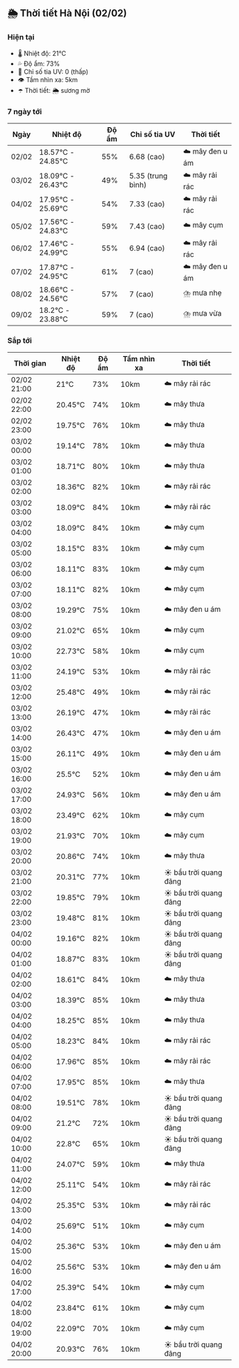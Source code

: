 ## 🌦️ Thời tiết Hà Nội (02/02)

### Hiện tại

- 🌡️ Nhiệt độ: 21℃
- 💦 Độ ẩm: 73%
- 🌟 Chỉ số tia UV: 0 (thấp)
- 👁️ Tầm nhìn xa: 5km
- ☂️ Thời tiết: 🌦️ sương mờ

### 7 ngày tới

| Ngày | Nhiệt độ | Độ ẩm | Chỉ số tia UV | Thời tiết |
| --- | --- | --- | --- | --- |
| 02/02 | 18.57℃ - 24.85℃ | 55% | 6.68 (cao) | ☁️ mây đen u ám |
| 03/02 | 18.09℃ - 26.43℃ | 49% | 5.35 (trung bình) | ☁️ mây rải rác |
| 04/02 | 17.95℃ - 25.69℃ | 54% | 7.33 (cao) | ☁️ mây rải rác |
| 05/02 | 17.56℃ - 24.83℃ | 59% | 7.43 (cao) | ☁️ mây cụm |
| 06/02 | 17.46℃ - 24.99℃ | 55% | 6.94 (cao) | ☁️ mây rải rác |
| 07/02 | 17.87℃ - 24.95℃ | 61% | 7 (cao) | ☁️ mây đen u ám |
| 08/02 | 18.66℃ - 24.56℃ | 57% | 7 (cao) | ⛈️ mưa nhẹ |
| 09/02 | 18.2℃ - 23.88℃ | 59% | 7 (cao) | ⛈️ mưa vừa |

### Sắp tới

| Thời gian | Nhiệt độ | Độ ẩm | Tầm nhìn xa | Thời tiết |
| --- | --- | --- | --- | --- |
| 02/02 21:00 | 21℃ | 73% | 10km | ☁️ mây rải rác |
| 02/02 22:00 | 20.45℃ | 74% | 10km | ☁️ mây thưa |
| 02/02 23:00 | 19.75℃ | 76% | 10km | ☁️ mây thưa |
| 03/02 00:00 | 19.14℃ | 78% | 10km | ☁️ mây thưa |
| 03/02 01:00 | 18.71℃ | 80% | 10km | ☁️ mây thưa |
| 03/02 02:00 | 18.36℃ | 82% | 10km | ☁️ mây rải rác |
| 03/02 03:00 | 18.09℃ | 84% | 10km | ☁️ mây rải rác |
| 03/02 04:00 | 18.09℃ | 84% | 10km | ☁️ mây cụm |
| 03/02 05:00 | 18.15℃ | 83% | 10km | ☁️ mây cụm |
| 03/02 06:00 | 18.11℃ | 83% | 10km | ☁️ mây cụm |
| 03/02 07:00 | 18.11℃ | 82% | 10km | ☁️ mây cụm |
| 03/02 08:00 | 19.29℃ | 75% | 10km | ☁️ mây đen u ám |
| 03/02 09:00 | 21.02℃ | 65% | 10km | ☁️ mây cụm |
| 03/02 10:00 | 22.73℃ | 58% | 10km | ☁️ mây cụm |
| 03/02 11:00 | 24.19℃ | 53% | 10km | ☁️ mây rải rác |
| 03/02 12:00 | 25.48℃ | 49% | 10km | ☁️ mây rải rác |
| 03/02 13:00 | 26.19℃ | 47% | 10km | ☁️ mây rải rác |
| 03/02 14:00 | 26.43℃ | 47% | 10km | ☁️ mây đen u ám |
| 03/02 15:00 | 26.11℃ | 49% | 10km | ☁️ mây đen u ám |
| 03/02 16:00 | 25.5℃ | 52% | 10km | ☁️ mây đen u ám |
| 03/02 17:00 | 24.93℃ | 56% | 10km | ☁️ mây đen u ám |
| 03/02 18:00 | 23.49℃ | 62% | 10km | ☁️ mây cụm |
| 03/02 19:00 | 21.93℃ | 70% | 10km | ☁️ mây cụm |
| 03/02 20:00 | 20.86℃ | 74% | 10km | ☁️ mây thưa |
| 03/02 21:00 | 20.31℃ | 77% | 10km | ☀️ bầu trời quang đãng |
| 03/02 22:00 | 19.85℃ | 79% | 10km | ☀️ bầu trời quang đãng |
| 03/02 23:00 | 19.48℃ | 81% | 10km | ☀️ bầu trời quang đãng |
| 04/02 00:00 | 19.16℃ | 82% | 10km | ☀️ bầu trời quang đãng |
| 04/02 01:00 | 18.87℃ | 83% | 10km | ☀️ bầu trời quang đãng |
| 04/02 02:00 | 18.61℃ | 84% | 10km | ☁️ mây thưa |
| 04/02 03:00 | 18.39℃ | 85% | 10km | ☁️ mây thưa |
| 04/02 04:00 | 18.25℃ | 85% | 10km | ☁️ mây thưa |
| 04/02 05:00 | 18.23℃ | 84% | 10km | ☁️ mây rải rác |
| 04/02 06:00 | 17.96℃ | 85% | 10km | ☁️ mây rải rác |
| 04/02 07:00 | 17.95℃ | 85% | 10km | ☁️ mây thưa |
| 04/02 08:00 | 19.51℃ | 78% | 10km | ☀️ bầu trời quang đãng |
| 04/02 09:00 | 21.2℃ | 72% | 10km | ☀️ bầu trời quang đãng |
| 04/02 10:00 | 22.8℃ | 65% | 10km | ☀️ bầu trời quang đãng |
| 04/02 11:00 | 24.07℃ | 59% | 10km | ☁️ mây thưa |
| 04/02 12:00 | 25.11℃ | 54% | 10km | ☁️ mây rải rác |
| 04/02 13:00 | 25.35℃ | 53% | 10km | ☁️ mây rải rác |
| 04/02 14:00 | 25.69℃ | 51% | 10km | ☁️ mây cụm |
| 04/02 15:00 | 25.36℃ | 53% | 10km | ☁️ mây đen u ám |
| 04/02 16:00 | 25.56℃ | 53% | 10km | ☁️ mây đen u ám |
| 04/02 17:00 | 25.39℃ | 54% | 10km | ☁️ mây cụm |
| 04/02 18:00 | 23.84℃ | 61% | 10km | ☁️ mây cụm |
| 04/02 19:00 | 22.09℃ | 70% | 10km | ☁️ mây cụm |
| 04/02 20:00 | 20.93℃ | 76% | 10km | ☀️ bầu trời quang đãng |
